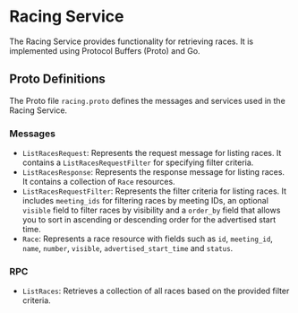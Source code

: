 # Racing Service

The Racing Service provides functionality for retrieving races. It is implemented using Protocol Buffers (Proto) and Go.

## Proto Definitions

The Proto file `racing.proto` defines the messages and services used in the Racing Service.

### Messages

- `ListRacesRequest`: Represents the request message for listing races. It contains a `ListRacesRequestFilter` for specifying filter criteria.
- `ListRacesResponse`: Represents the response message for listing races. It contains a collection of `Race` resources.
- `ListRacesRequestFilter`: Represents the filter criteria for listing races. It includes `meeting_ids` for filtering races by meeting IDs, an optional `visible` field to filter races by visibility and a `order_by` field that allows you to sort in ascending or descending order for the advertised start time.
- `Race`: Represents a race resource with fields such as `id`, `meeting_id`, `name`, `number`, `visible`, `advertised_start_time` and `status`.

### RPC

- `ListRaces`: Retrieves a collection of all races based on the provided filter criteria.
